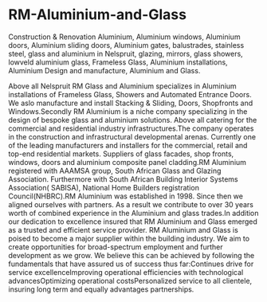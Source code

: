 # RM-Aluminium-and-Glass
Construction &amp; Renovation Aluminium, Aluminium windows, Aluminium doors, Aluminium sliding doors, Aluminium gates, balustrades, stainless steel, glass and aluminium in Nelspruit, glazing, mirrors, glass showers, lowveld aluminium glass, Frameless Glass, Aluminium installations, Aluminium Design and manufacture, Aluminium and Glass.

Above all Nelspruit RM Glass and Aluminium specializes in Aluminium installations of Frameless Glass, Showers and Automated Entrance Doors. We aslo manufacture and install Stacking & Sliding, Doors, Shopfronts and Windows.Secondly RM Aluminium is a niche company specializing in the design of bespoke glass and aluminium solutions. Above all catering for the commercial and residential industry infrastructures.The company operates in the construction and infrastructural developmental arenas. Currently one of the leading manufacturers and installers for the commercial, retail and top-end residential markets. Suppliers of glass facades, shop fronts, windows, doors and aluminium composite panel cladding.RM Aluminium registered with AAAMSA group, South African Glass and Glazing Association. Furthermore with South African Building Interior Systems Association( SABISA), National Home Builders registration Council(NHBRC).RM Aluminium was established in 1998. Since then we aligned ourselves with partners. As a result we contribute to over 30 years worth of combined experience in the Aluminium and glass trades.In addition our dedication to excellence insured that RM Aluminium and Glass emerged as a trusted and efficient service provider. RM Aluminium and Glass is poised to become a major supplier within the building industry. We aim to create opportunities for broad-spectrum employment and further development as we grow. We believe this can be achieved by following the fundamentals that have assured us of success thus far:Continues drive for service excellenceImproving operational efficiencies with technological advancesOptimizing operational costsPersonalized service to all clientele, insuring long term and equally advantages partnerships. 
